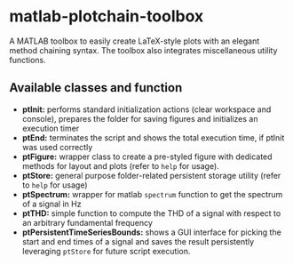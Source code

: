 # matlab-plotchain-toolbox

A MATLAB toolbox to easily create LaTeX-style plots with an elegant method chaining syntax. The toolbox also integrates miscellaneous utility functions.

## Available classes and function
- **ptInit:** performs standard initialization actions (clear workspace and console), prepares the folder for saving figures and initializes an execution timer
- **ptEnd:** terminates the script and shows the total execution time, if ptInit was used correctly
- **ptFigure:** wrapper class to create a pre-styled figure with dedicated methods for layout and plots (refer to <code>help</code> for usage).
- **ptStore:** general purpose folder-related persistent storage utility (refer to <code>help</code> for usage)
- **ptSpectrum:** wrapper for matlab <code>spectrum</code> function to get the spectrum of a signal in Hz
- **ptTHD:** simple function to compute the THD of a signal with respect to an arbitrary fundamental frequency
- **ptPersistentTimeSeriesBounds:** shows a GUI interface for picking the start and end times of a signal and saves the result persistently leveraging <code>ptStore</code> for future script execution.